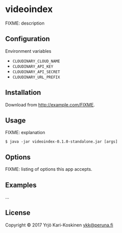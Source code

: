 # videoindex

FIXME: description

## Configuration

Environment variables
- `CLOUDINARY_CLOUD_NAME`
- `CLOUDINARY_API_KEY`
- `CLOUDINARY_API_SECRET`
- `CLOUDINARY_URL_PREFIX`


## Installation

Download from http://example.com/FIXME.

## Usage

FIXME: explanation

    $ java -jar videoindex-0.1.0-standalone.jar [args]

## Options

FIXME: listing of options this app accepts.

## Examples

...

## License

Copyright © 2017 Yrjö Kari-Koskinen <ykk@peruna.fi>

